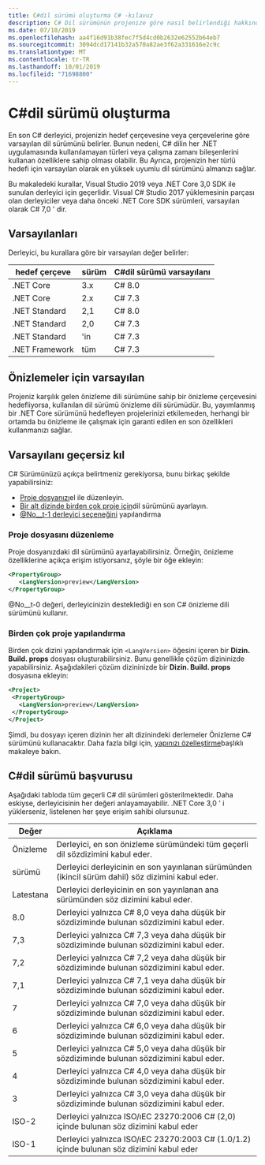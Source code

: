 ```yaml
---
title: C#dil sürümü oluşturma C# -kılavuz
description: C# Dil sürümünün projenize göre nasıl belirlendiği hakkında bilgi edinin ve bunu el ile ayarlayabileceğiniz farklı değerler.
ms.date: 07/10/2019
ms.openlocfilehash: aa4f16d91b38fec7f5d4cd0b2632e62552b64eb7
ms.sourcegitcommit: 3094dcd17141b32a570a82ae3f62a331616e2c9c
ms.translationtype: MT
ms.contentlocale: tr-TR
ms.lasthandoff: 10/01/2019
ms.locfileid: "71698800"
---
```

# <a name="c-language-versioning"></a>C#dil sürümü oluşturma

En son C# derleyici, projenizin hedef çerçevesine veya çerçevelerine göre varsayılan dil sürümünü belirler. Bunun nedeni, C# dilin her .NET uygulamasında kullanılamayan türleri veya çalışma zamanı bileşenlerini kullanan özelliklere sahip olması olabilir. Bu Ayrıca, projenizin her türlü hedefi için varsayılan olarak en yüksek uyumlu dil sürümünü almanızı sağlar.

Bu makaledeki kurallar, Visual Studio 2019 veya .NET Core 3,0 SDK ile sunulan derleyici için geçerlidir. Visual C# Studio 2017 yüklemesinin parçası olan derleyiciler veya daha önceki .NET Core SDK sürümleri, varsayılan olarak C# 7,0 ' dir. 

## <a name="defaults"></a>Varsayılanları

Derleyici, bu kurallara göre bir varsayılan değer belirler:

|hedef çerçeve|sürüm|C#dil sürümü varsayılanı|
|----------------|-------|---------------------------|
|.NET Core|3.x|C# 8.0|
|.NET Core|2.x|C# 7.3|
|.NET Standard|2,1|C# 8.0|
|.NET Standard|2,0|C# 7.3|
|.NET Standard|'in|C# 7.3|
|.NET Framework|tüm|C# 7.3|

## <a name="default-for-previews"></a>Önizlemeler için varsayılan

Projeniz karşılık gelen önizleme dili sürümüne sahip bir önizleme çerçevesini hedefliyorsa, kullanılan dil sürümü önizleme dili sürümüdür. Bu, yayımlanmış bir .NET Core sürümünü hedefleyen projelerinizi etkilemeden, herhangi bir ortamda bu önizleme ile çalışmak için garanti edilen en son özellikleri kullanmanızı sağlar.

## <a name="override-a-default"></a>Varsayılanı geçersiz kıl

C# Sürümünüzü açıkça belirtmeniz gerekiyorsa, bunu birkaç şekilde yapabilirsiniz:

- [Proje dosyanızı](#edit-the-project-file)el ile düzenleyin.
- [Bir alt dizinde birden çok proje için](#configure-multiple-projects)dil sürümünü ayarlayın.
- [@No__t-1 derleyici seçeneğini](compiler-options/langversion-compiler-option.md) yapılandırma

### <a name="edit-the-project-file"></a>Proje dosyasını düzenleme

Proje dosyanızdaki dil sürümünü ayarlayabilirsiniz. Örneğin, önizleme özelliklerine açıkça erişim istiyorsanız, şöyle bir öğe ekleyin:

```xml
<PropertyGroup>
   <LangVersion>preview</LangVersion>
</PropertyGroup>
```

@No__t-0 değeri, derleyicinizin desteklediği en son C# önizleme dili sürümünü kullanır.

### <a name="configure-multiple-projects"></a>Birden çok proje yapılandırma

Birden çok dizini yapılandırmak için `<LangVersion>` öğesini içeren bir **Dizin. Build. props** dosyası oluşturabilirsiniz. Bunu genellikle çözüm dizininizde yapabilirsiniz. Aşağıdakileri çözüm dizininizde bir **Dizin. Build. props** dosyasına ekleyin:

```xml
<Project>
 <PropertyGroup>
   <LangVersion>preview</LangVersion>
 </PropertyGroup>
</Project>
```

Şimdi, bu dosyayı içeren dizinin her alt dizinindeki derlemeler Önizleme C# sürümünü kullanacaktır. Daha fazla bilgi için, [yapınızı özelleştirme](/visualstudio/msbuild/customize-your-build)başlıklı makaleye bakın.

## <a name="c-language-version-reference"></a>C#dil sürümü başvurusu

Aşağıdaki tabloda tüm geçerli C# dil sürümleri gösterilmektedir. Daha eskiyse, derleyicisinin her değeri anlayamayabilir. .NET Core 3,0 ' i yüklerseniz, listelenen her şeye erişim sahibi olursunuz.

|Değer|Açıklama|
|------------|-------------|
|Önizleme|Derleyici, en son önizleme sürümündeki tüm geçerli dil sözdizimini kabul eder.|
|sürümü|Derleyici derleyicinin en son yayınlanan sürümünden (ikincil sürüm dahil) söz dizimini kabul eder.|
|Latestana|Derleyici derleyicinin en son yayınlanan ana sürümünden söz dizimini kabul eder.|
|8.0|Derleyici yalnızca C# 8,0 veya daha düşük bir sözdiziminde bulunan sözdizimini kabul eder.|
|7,3|Derleyici yalnızca C# 7,3 veya daha düşük bir sözdiziminde bulunan sözdizimini kabul eder.|
|7,2|Derleyici yalnızca C# 7,2 veya daha düşük bir sözdiziminde bulunan sözdizimini kabul eder.|
|7,1|Derleyici yalnızca C# 7,1 veya daha düşük bir sözdiziminde bulunan sözdizimini kabul eder.|
|7|Derleyici yalnızca C# 7,0 veya daha düşük bir sözdiziminde bulunan sözdizimini kabul eder.|
|6|Derleyici yalnızca C# 6,0 veya daha düşük bir sözdiziminde bulunan sözdizimini kabul eder.|
|5|Derleyici yalnızca C# 5,0 veya daha düşük bir sözdiziminde bulunan sözdizimini kabul eder.|
|4|Derleyici yalnızca C# 4,0 veya daha düşük bir sözdiziminde bulunan sözdizimini kabul eder.|
|3|Derleyici yalnızca C# 3,0 veya daha düşük bir sözdiziminde bulunan sözdizimini kabul eder.|
|ISO-2|Derleyici yalnızca ISO/ıEC 23270:2006 C# (2,0) içinde bulunan söz dizimini kabul eder |
|ISO-1|Derleyici yalnızca ISO/ıEC 23270:2003 C# (1.0/1.2) içinde bulunan söz dizimini kabul eder |
